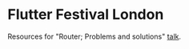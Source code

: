 # Flutter Festival London

Resources for "Router; Problems and solutions" [talk](https://youtu.be/j_0DoJBj42k?t=19595).
